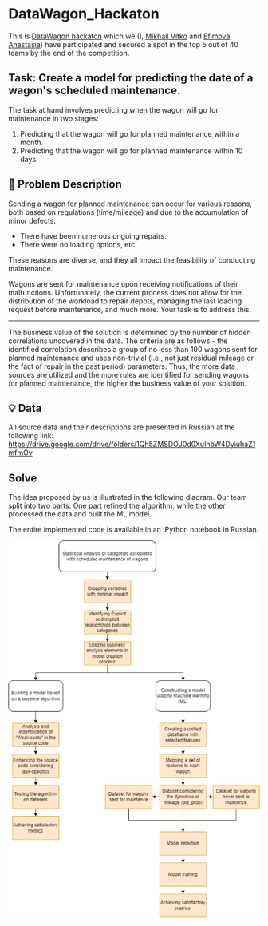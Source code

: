 # DataWagon_Hackaton

This is [DataWagon hackaton][1] which we (I, [Mikhail Vitko][2] and [Efimova Anastasia][3]) have participated and secured a spot in the top 5 out of 40 teams by the end of the competition. 

**Task:**
Create a model for predicting the date of a wagon's scheduled maintenance.
---
The task at hand involves predicting when the wagon will go for maintenance in two stages:

1. Predicting that the wagon will go for planned maintenance within a month.
2. Predicting that the wagon will go for planned maintenance within 10 days.
   
🤔 Problem Description
---
Sending a wagon for planned maintenance can occur for various reasons, both based on regulations (time/mileage) and due to the accumulation of minor defects:

- There have been numerous ongoing repairs.
- There were no loading options, etc.

These reasons are diverse, and they all impact the feasibility of conducting maintenance.

Wagons are sent for maintenance upon receiving notifications of their malfunctions. Unfortunately, the current process does not allow for the distribution of the workload to repair depots, managing the last loading request before maintenance, and much more. Your task is to address this.

---

The business value of the solution is determined by the number of hidden correlations uncovered in the data. The criteria are as follows - the identified correlation describes a group of no less than 100 wagons sent for planned maintenance and uses non-trivial (i.e., not just residual mileage or the fact of repair in the past period) parameters. Thus, the more data sources are utilized and the more rules are identified for sending wagons for planned maintenance, the higher the business value of your solution.

💡 Data
---
All source data and their descriptions are presented in Russian at the following link:
https://drive.google.com/drive/folders/1Qh5ZMSDOJ0d0XuInbW4DyiuhaZ1mfmOv

Solve
---
The idea proposed by us is illustrated in the following diagram. Our team split into two parts. One part refined the algorithm, while the other processed the data and built the ML model.

The entire implemented code is available in an IPython notebook in Russian.

<p align="center">
  <img src="/diagrama2.png" alt="Algorithm/Decision-making process">
</p>




[1]: https://datawagon.ru/
[2]: https://github.com/mishantique
[3]: https://github.com/ponyotyan
